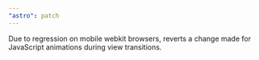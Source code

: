```yaml
---
"astro": patch
---
```


Due to regression on mobile webkit browsers, reverts a change made for JavaScript animations during view transitions.
